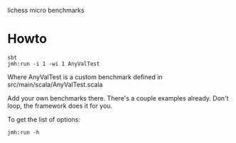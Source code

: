 lichess micro benchmarks

# Howto

```
sbt
jmh:run -i 1 -wi 1 AnyValTest
```

Where AnyValTest is a custom benchmark defined in src/main/scala/AnyValTest.scala

Add your own benchmarks there. There's a couple examples already. 
Don't loop, the framework does it for you.

To get the list of options:

```
jmh:run -h
```
